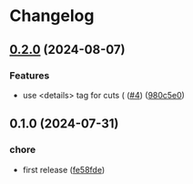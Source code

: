 # Changelog

## [0.2.0](https://github.com/diplodoc-platform/cut-extension/compare/v0.1.0...v0.2.0) (2024-08-07)


### Features

* use &lt;details&gt; tag for cuts ( ([#4](https://github.com/diplodoc-platform/cut-extension/issues/4)) ([980c5e0](https://github.com/diplodoc-platform/cut-extension/commit/980c5e0458e376848a653bd8d865279bc2f7b2f7))

## 0.1.0 (2024-07-31)


### chore

* first release ([fe58fde](https://github.com/diplodoc-platform/cut-extension/commit/fe58fde388ec5ebd8dbe4de28086ab951da62a4a))
